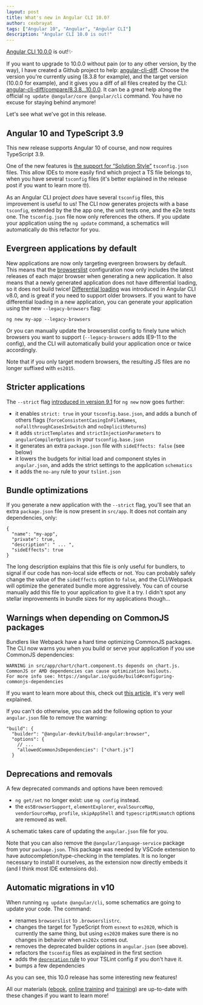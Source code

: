 ```yaml
---
layout: post
title: What's new in Angular CLI 10.0?
author: cexbrayat
tags: ["Angular 10", "Angular", "Angular CLI"]
description: "Angular CLI 10.0 is out!"
---
```


[Angular CLI 10.0.0](https://github.com/angular/angular-cli/releases/tag/v10.0.0) is out!✨

If you want to upgrade to 10.0.0 without pain (or to any other version, by the way), I have created a Github project to help: [angular-cli-diff](https://github.com/cexbrayat/angular-cli-diff). Choose the version you're currently using (8.3.8 for example), and the target version (10.0.0 for example), and it gives you a diff of all files created by the CLI: [angular-cli-diff/compare/8.3.8...10.0.0](https://github.com/cexbrayat/angular-cli-diff/compare/8.3.8...10.0.0).
It can be a great help along the official `ng update @angular/core @angular/cli` command.
You have no excuse for staying behind anymore!

Let's see what we've got in this release.

## Angular 10 and TypeScript 3.9

This new release supports Angular 10 of course,
and now requires TypeScript 3.9.

One of the new features is
[the support for “Solution Style”](https://devblogs.microsoft.com/typescript/announcing-typescript-3-9/#solution-style-tsconfig) `tsconfig.json` files.
This allow IDEs to more easily find which project a TS file belongs to,
when you have several `tsconfig` files
(it's better explained in the release post if you want to learn more 🤓).

As an Angular CLI project _does_ have several `tsconfig` files,
this improvement is useful to us!
The CLI now generates projects with a base `tsconfig`,
extended by the the app one, the unit tests one, and the e2e tests one.
The `tsconfig.json` file now only references the others.
If you update your application using the `ng update` command,
a schematics will automatically do this refactor for you.

## Evergreen applications by default

New applications are now only targeting evergreen browsers by default.
This means that the [browserslist](https://github.com/browserslist/browserslist)
configuration now only includes the latest releases of each major browser
when generating a new application.
It also means that a newly generated application does not have differential loading,
so it does not build twice!
[Differential loading](/2019/05/29/angular-cli-8.0) was introduced in Angular CLI v8.0,
and is great if you need to support older browsers.
If you want to have differential loading in a new application,
you can generate your application using the new `--legacy-browsers` flag:

    ng new my-app --legacy-browsers

Or you can manually update the browserslist config to finely tune which browsers you want to support
(`--legacy-browsers` adds IE9-11 to the config),
and the CLI will automatically build your application once or twice accordingly.

Note that if you only target modern browsers,
the resulting JS files are no longer suffixed with `es2015`.

## Stricter applications

The `--strict` flag [introduced in version 9.1](/2020/03/26/angular-cli-9.1)
for `ng new` now goes further:

- it enables `strict: true` in your `tsconfig.base.json`, and adds a bunch of others flags (`forceConsistentCasingInFileNames`, `noFallthroughCasesInSwitch` and `noImplicitReturns`)
- it adds `strictTemplates` and `strictInjectionParameters` to `angularCompilerOptions` in your `tsconfig.base.json`
- it generates an extra `package.json` file with `sideEffects: false` (see below)
- it lowers the budgets for initial load and component styles in `angular.json`,
and adds the strict settings to the application `schematics`
- it adds the `no-any` rule to your `tslint.json`

## Bundle optimizations

If you generate a new application with the `--strict` flag,
you'll see that an extra `package.json` file is now present in `src/app`.
It does not contain any dependencies, only:

    {
      "name": "my-app",
      "private": true,
      "description": " ... ",
      "sideEffects": true
    }

The long description explains that this file is only useful for bundlers,
to signal if our code has non-local side effects or not.
You can probably safely change the value of the `sideEffects` option to `false`,
and the CLI/Webpack will optimize the generated bundle more aggressively.
You can of course manually add this file to your application to give it a try.
I didn't spot any stellar improvements in bundle sizes for my applications though...

## Warnings when depending on CommonJS packages

Bundlers like Webpack have a hard time optimizing CommonJS packages.
The CLI now warns you when you build or serve your application if you use CommonJS dependencies:

    WARNING in src/app/chart/chart.component.ts depends on chart.js. CommonJS or AMD dependencies can cause optimization bailouts.
    For more info see: https://angular.io/guide/build#configuring-commonjs-dependencies

If you want to learn more about this,
check out [this article](https://web.dev/commonjs-larger-bundles/),
it's very well explained.

If you can't do otherwise,
you can add the following option to your `angular.json` file to remove the warning:

    "build": {
      "builder": "@angular-devkit/build-angular:browser",
      "options": {
        // ...
        "allowedCommonJsDependencies": ["chart.js"]
      }


## Deprecations and removals

A few deprecated commands and options have been removed:

- `ng get/set` no longer exist: use `ng config` instead.
- the `es5BrowserSupport`, `elementExplorer`, `evalSourceMap`, `vendorSourceMap`, `profile`, `skipAppShell` and `typescriptMismatch` options are removed as well.

A schematic takes care of updating the `angular.json` file for you.

Note that you can also remove the `@angular/language-service` package from your `package.json`.
This package was needed by VSCode extension to have autocompletion/type-checking in the templates.
It is no longer necessary to install it ourselves, as the extension now directly embeds it
(and I think most IDE extensions do).

## Automatic migrations in v10

When running `ng update @angular/cli`, some schematics are going to update your code.
The command:

- renames `browserslist` to `.browserslistrc`.
- changes the target for TypeScript from `esnext` to `es2020`, which is currently the same thing, but using `es2020` makes sure there is no changes in behavior when `es202x` comes out.
- removes the deprecated builder options in `angular.json` (see above).
- refactors the `tsconfig` files as explained in the first section
- adds the [`deprecation` rule](https://palantir.github.io/tslint/rules/deprecation/) to your TSLint config if you don't have it.
- bumps a few dependencies

As you can see, this 10.0 release has some interesting new features!

All our materials ([ebook](https://books.ninja-squad.com/angular), [online training](https://angular-exercises.ninja-squad.com/) and [training](https://ninja-squad.com/training/angular)) are up-to-date with these changes if you want to learn more!
